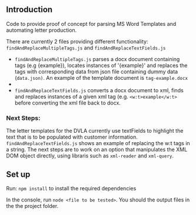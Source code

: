 ## Introduction

Code to provide proof of concept for parsing MS Word Templates and automating letter production.

There are currently 2 files providing different functionality: `findAndReplaceMultipleTags.js` and `findAndReplaceTextFields.js`

 - `findAndReplaceMultipleTags.js` parses a docx  document containing tags (e.g {example}), locates instances of '{example}' and replaces the tags with corresponding data from json file containing dummy data (`data.json)`. An example of the template document is `tag-example.docx`
 - 
 - `findAndReplaceTextFields.js` converts a docx document to xml, finds and replaces instances of a given xml tag (e.g. `<w:t>example</w:t>` before converting the xml file back to docx.

### Next Steps:

The letter templates for the DVLA currently use textFields to highlight the text that is to be populated with customer information. `findAndReplaceTextFields.js` shows an example of replacing the w:t tags in a string. The next steps are to work on an option that manipulates the XML DOM object directly, using libraris such as `xml-reader` and `xml-query`.

## Set up

Run: `npm install` to install the required dependencies

In the console, run `node <file to be tested>`. You should the output files in the the project folder.
